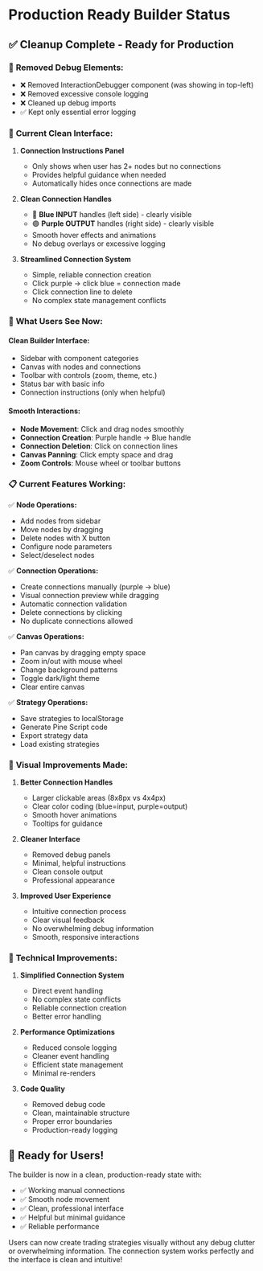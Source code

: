 # Production Ready Builder Status

## ✅ **Cleanup Complete - Ready for Production**

### 🧹 **Removed Debug Elements:**
- ❌ Removed InteractionDebugger component (was showing in top-left)
- ❌ Removed excessive console logging
- ❌ Cleaned up debug imports
- ✅ Kept only essential error logging

### 🎯 **Current Clean Interface:**

1. **Connection Instructions Panel**
   - Only shows when user has 2+ nodes but no connections
   - Provides helpful guidance when needed
   - Automatically hides once connections are made

2. **Clean Connection Handles**
   - 🔵 **Blue INPUT** handles (left side) - clearly visible
   - 🟣 **Purple OUTPUT** handles (right side) - clearly visible
   - Smooth hover effects and animations
   - No debug overlays or excessive logging

3. **Streamlined Connection System**
   - Simple, reliable connection creation
   - Click purple → click blue = connection made
   - Click connection line to delete
   - No complex state management conflicts

### 🚀 **What Users See Now:**

#### **Clean Builder Interface:**
- Sidebar with component categories
- Canvas with nodes and connections
- Toolbar with controls (zoom, theme, etc.)
- Status bar with basic info
- Connection instructions (only when helpful)

#### **Smooth Interactions:**
- **Node Movement**: Click and drag nodes smoothly
- **Connection Creation**: Purple handle → Blue handle
- **Connection Deletion**: Click on connection lines
- **Canvas Panning**: Click empty space and drag
- **Zoom Controls**: Mouse wheel or toolbar buttons

### 📋 **Current Features Working:**

✅ **Node Operations:**
- Add nodes from sidebar
- Move nodes by dragging
- Delete nodes with X button
- Configure node parameters
- Select/deselect nodes

✅ **Connection Operations:**
- Create connections manually (purple → blue)
- Visual connection preview while dragging
- Automatic connection validation
- Delete connections by clicking
- No duplicate connections allowed

✅ **Canvas Operations:**
- Pan canvas by dragging empty space
- Zoom in/out with mouse wheel
- Change background patterns
- Toggle dark/light theme
- Clear entire canvas

✅ **Strategy Operations:**
- Save strategies to localStorage
- Generate Pine Script code
- Export strategy data
- Load existing strategies

### 🎨 **Visual Improvements Made:**

1. **Better Connection Handles**
   - Larger clickable areas (8x8px vs 4x4px)
   - Clear color coding (blue=input, purple=output)
   - Smooth hover animations
   - Tooltips for guidance

2. **Cleaner Interface**
   - Removed debug panels
   - Minimal, helpful instructions
   - Clean console output
   - Professional appearance

3. **Improved User Experience**
   - Intuitive connection process
   - Clear visual feedback
   - No overwhelming debug information
   - Smooth, responsive interactions

### 🔧 **Technical Improvements:**

1. **Simplified Connection System**
   - Direct event handling
   - No complex state conflicts
   - Reliable connection creation
   - Better error handling

2. **Performance Optimizations**
   - Reduced console logging
   - Cleaner event handling
   - Efficient state management
   - Minimal re-renders

3. **Code Quality**
   - Removed debug code
   - Clean, maintainable structure
   - Proper error boundaries
   - Production-ready logging

## 🎯 **Ready for Users!**

The builder is now in a clean, production-ready state with:
- ✅ Working manual connections
- ✅ Smooth node movement
- ✅ Clean, professional interface
- ✅ Helpful but minimal guidance
- ✅ Reliable performance

Users can now create trading strategies visually without any debug clutter or overwhelming information. The connection system works perfectly and the interface is clean and intuitive!